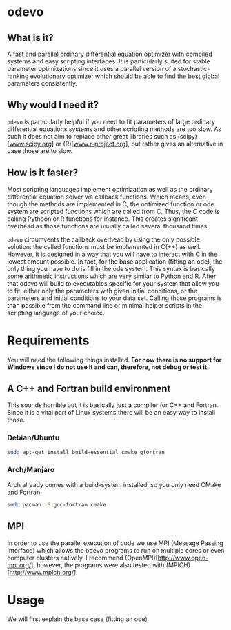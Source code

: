odevo
=====

What is it?
----------

A fast and parallel ordinary differential equation optimizer with compiled systems and easy scripting interfaces. It is particularly suited for stable parameter optimizations since it uses a parallel
version of a stochastic-ranking evolutionary optimizer which should be able to find the best global
parameters consistently.

Why would I need it?
--------------------

`odevo` is particularly helpful if you need to fit parameters of large ordinary differential 
equations systems and other scripting methods are too slow. As such it does not aim to replace 
other great libraries such as (scipy)[www.scipy.org] or (R)[www.r-project.org], but rather gives 
an alternative in case those are to slow. 

How is it faster?
-----------------

Most scripting languages implement optimization as well as the ordinary differential equation
solver via callback functions. Which means, even though the methods are implemented in C, the 
optimized function or ode system are scripted functions which are called from C. Thus, the C
code is calling Pythoon or R functions for instance. This creates significant overhead as those
functions are usually called several thousand times.

`odevo` circumvents the callback overhead by using the only possible solution: the called functions
must be implemented in C(++) as well. However, it is designed in a way that you will have to interact
with C in the lowest amount possible. In fact, for the base application (fitting an ode), the only
thing you have to do is fill in the ode system. This syntax is basically some arithmetic instructions
which are very similar to Python and R. After that odevo will build to executables specific for
your system that allow you to fit, either only the parameters with given initial conditions, or
the parameters and initial conditions to your data set. Calling those programs is than possible
from the command line or minimal helper scripts in the scripting language of your choice.

Requirements
============

You will need the following things installed. **For now there is no support for Windows since
I do not use it and can, therefore, not debug or test it.** 

A C++ and Fortran build environment
---------------------------------

This sounds horrible but it is basically just a compiler for C++ and Fortran. Since it is a vital
part of Linux systems there will be an easy way to install those.

### Debian/Ubuntu

```bash
sudo apt-get install build-essential cmake gfortran
```

### Arch/Manjaro

Arch already comes with a build-system installed, so you only need CMake and Fortran.
 
```bash
sudo pacman -S gcc-fortran cmake
```

MPI
---

In order to use the parallel execution of code we use MPI (Message Passing Interface) which allows
the odevo programs to run on multiple cores or even computer clusters natively. I recommend 
(OpenMPI)[http://www.open-mpi.org/], however, the programs were also tested with 
(MPICH)[http://www.mpich.org/].



Usage
=====

We will first explain the base case (fitting an ode)  
